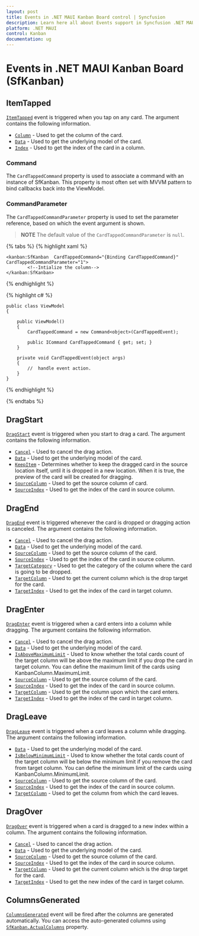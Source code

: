 ```yaml
---
layout: post
title: Events in .NET MAUI Kanban Board control | Syncfusion
description: Learn here all about Events support in Syncfusion .NET MAUI Kanban Board (SfKanban) control, its elements and more.
platform: .NET MAUI
control: Kanban
documentation: ug
---
```


# Events in .NET MAUI Kanban Board (SfKanban)

## ItemTapped

[`ItemTapped`]() event is triggered when you tap on any card. The argument contains the following information.

* [`Column`]()          - Used to get the column of the card.
* [`Data`]() 			- Used to get the underlying model of the card.
* [`Index`]() 			- Used to get the index of the card in a column.

### Command

The `CardTappedCommand` property is used to associate a command with an instance of SfKanban. This property is most often set with MVVM pattern to bind callbacks back into the ViewModel.

### CommandParameter

The `CardTappedCommandParameter` property is used to set the parameter reference, based on which the event argument is shown.

>**NOTE**
The default value of the `CardTappedCommandParameter` is `null`.

{% tabs %}
{% highlight xaml %}

    <kanban:SfKanban  CardTappedCommand="{Binding CardTappedCommand}" CardTappedCommandParameter="1">
            <!--Intialize the column-->
    </kanban:SfKanban>

{% endhighlight %}

{% highlight c# %}

    public class ViewModel
    {

        public ViewModel()
        {
            CardTappedCommand = new Command<object>(CardTappedEvent);

            public ICommand CardTappedCommand { get; set; }
        }

        private void CardTappedEvent(object args)
        {
            //  handle event action.
        }
    }
{% endhighlight %}

{% endtabs %}

## DragStart

[`DragStart`]() event is triggered when you start to drag a card. The argument contains the following information.

* [`Cancel`]()			- Used to cancel the drag action.
* [`Data`]()			- Used to get the underlying model of the card.
* [`KeepItem`]()		- Determines whether to keep the dragged card in the source location itself, until it is dropped in a new location. When it is true, the preview of the card will be created for dragging.
* [`SourceColumn`]() 	- Used to get the source column of card.
* [`SourceIndex`]()		- Used to get the index of the card in source column.   

## DragEnd  

[`DragEnd`]() event is triggered whenever the card is dropped or dragging action is canceled. The argument contains the following information.

* [`Cancel`]()			- Used to cancel the drag action.
* [`Data`]()			- Used to get the underlying model of the card.
* [`SourceColumn`]() 	- Used to get the source column of the card.
* [`SourceIndex`]()		- Used to get the index of the card in source column.
* [`TargetCategory`]() 	- Used to get the category of the column where the card is going to be dropped.
* [`TargetColumn`]()	- Used to get the current column which is the drop target for the card.
* [`TargetIndex`]()		- Used to get the index of the card in target column.

## DragEnter 

[`DragEnter`]() event is triggered when a card enters into a column while dragging. The argument contains the following information.

* [`Cancel`]()				- Used to cancel the drag action.
* [`Data`]()				- Used to get the underlying model of the card.
* [`IsAboveMaximumLimit`]()	- Used to know whether the total cards count of the target column will be above the maximum limit if you drop the card in target column. You can define the maximum limit of the cards using KanbanColumn.MaximumLimit. 
* [`SourceColumn`]() 		- Used to get the source column of the card.
* [`SourceIndex`]()			- Used to get the index of the card in source column.
* [`TargetColumn`]()		- Used to get the column upon which the card enters.
* [`TargetIndex`]()			- Used to get the index of the card in target column.

## DragLeave 

[`DragLeave`]() event is triggered when a card leaves a column while dragging. The argument contains the following information.

* [`Data`]()                - Used to get the underlying model of the card.
* [`IsBelowMinimumLimit`]() - Used to know whether the total cards count of the target column will be below the minimum limit if you remove the card from target column. You can define the minimum limit of the cards using KanbanColumn.MinimumLimit.
* [`SourceColumn`]()        - Used to get the source column of the card.
* [`SourceIndex`]()         - Used to get the index of the card in source column.
* [`TargetColumn`]()		- Used to get the column from which the card leaves.

## DragOver

[`DragOver`]() event is triggered when a card is dragged to a new index within a column. The argument contains the following information.

* [`Cancel`]()			- Used to cancel the drag action.
* [`Data`]()			- Used to get the underlying model of the card.
* [`SourceColumn`]() 	- Used to get the source column of the card.
* [`SourceIndex`]()		- Used to get the index of the card in source column.
* [`TargetColumn`]()	- Used to get the current column which is the drop target for the card.
* [`TargetIndex`]()		- Used to get the new index of the card in target column.

## ColumnsGenerated 

[`ColumnsGenerated`]() event will be fired after the columns are generated automatically. You can access the auto-generated columns using [`SfKanban.ActualColumns`]() property.
